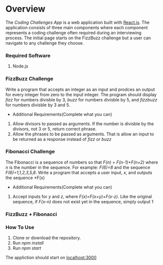 # Overview
The *Coding Challenges App* is a web application built with [React.js](https://reactjs.org/). The application consists of three main components where each component represents a coding challenge often required during an interviewing process. The initial page starts on the FizzBuzz challenge
but a user can navigate to any challenge they choose.

### Required Software
1. Node.js

### FizzBuzz Challenge
Write a program that accepts an integer as an input and prodces an output for every integer from zero to the input integer.
The program should display *fizz* for numbers divisble by 3, *buzz* for numbers divisble by 5, and *fizzbuzz* for
numbers divisble by 3 and 5.

* Additional Requirements(Complete what you can)
1. Allow divisors to passed as arguments. If the number is divisble by the divisors, not 3 or 5, return correct phrase.
2. Allow the phrases to be passed as arguments. That is allow an input to be returned as a response instead of *fizz or buzz*

### Fibonacci Challenge
The Fibonacci is a sequence of numbers so that *F(n) = F(n-1)+F(n+2)* where *n* is the number in the sequence.
For example: *F(6)=8* and the sequence *F(6)=1,1,2,3,5,8*. Write a program that accepts a user input,
*x*, and outputs the sequence *F(x)

* Additional Requirements(Complete what you can)
1. Accept inputs for *y* and *z*, where *F(x)=F(x+y)+F(x-z)*. Like the original sequence, if *F(x-n)* does not exist yet in the sequence, simply output 1

### FizzBuzz + Fibonacci

### How To Use
1. Clone or download the repository.
2. Run *npm install*
3. Run *npm start*

The appliction should start on [localhost:3000](http://localhost:3000)